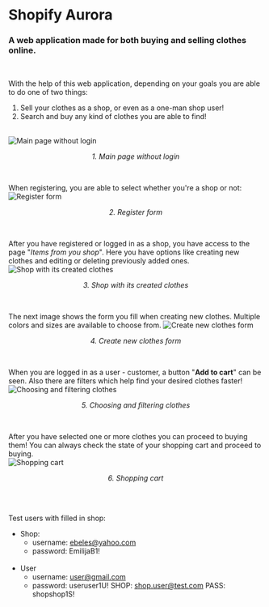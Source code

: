 # Shopify Aurora
### A web application made for both buying and selling clothes online.
<br/>

With the help of this web application, depending on your goals you are able to do one of two things:

1. Sell your clothes as a shop, or even as a one-man shop user!
2. Search and buy any kind of clothes you are able to find!
<br/><br/>



![Main page without login](https://user-images.githubusercontent.com/45773465/112067204-fa2bd100-8b67-11eb-9efc-ef4c8ed0fb0d.jpg)
<p align="center">
  <i>1. Main page without login</i>
</p><br/>



When registering, you are able to select whether you're a shop or not:
<br/>
![Register form](https://user-images.githubusercontent.com/45773465/112068536-660f3900-8b6a-11eb-8866-8dcb7a6fce5f.jpg)
<p align="center">
  <i>2. Register form</i>
</p><br/>



After you have registered or logged in as a shop, you have access to the page "*Items from you shop*". Here you have options like creating new clothes and editing or deleting previously added ones.
<br/>
![Shop with its created clothes](https://user-images.githubusercontent.com/45773465/112068333-fb5dfd80-8b69-11eb-9185-c8ebc3b976fa.jpg)
<p align="center">
  <i>3. Shop with its created clothes</i>
</p><br/>



The next image shows the form you fill when creating new clothes. Multiple colors and sizes are available to choose from.
![Create new clothes form](https://user-images.githubusercontent.com/45773465/112068981-475d7200-8b6b-11eb-939e-20cf2f5676cc.jpg)
<p align="center">
  <i>4. Create new clothes form</i>
</p><br/>



When you are logged in as a user - customer, a button "**Add to cart**" can be seen. Also there are filters which help find your desired clothes faster!
<br/>
![Choosing and filtering clothes](https://user-images.githubusercontent.com/45773465/112069469-29dcd800-8b6c-11eb-99b8-c9b475b0f5d5.jpg)
<p align="center">
  <i>5. Choosing and filtering clothes</i>
</p><br/>



After you have selected one or more clothes you can proceed to buying them! You can always check the state of your shopping cart and proceed to buying.
<br/>
![Shopping cart](https://user-images.githubusercontent.com/45773465/112069875-eb93e880-8b6c-11eb-9f10-e1d608d50a0f.jpg)
<p align="center">
  <i>6. Shopping cart</i>
</p><br/><br/>



Test users with filled in shop:
- Shop:
  -  username: ebeles@yahoo.com 
  -  password: EmilijaB1!
  <br/>
- User
  - username: user@gmail.com
  - password: useruser1U!
  SHOP: shop.user@test.com PASS: shopshop1S!
